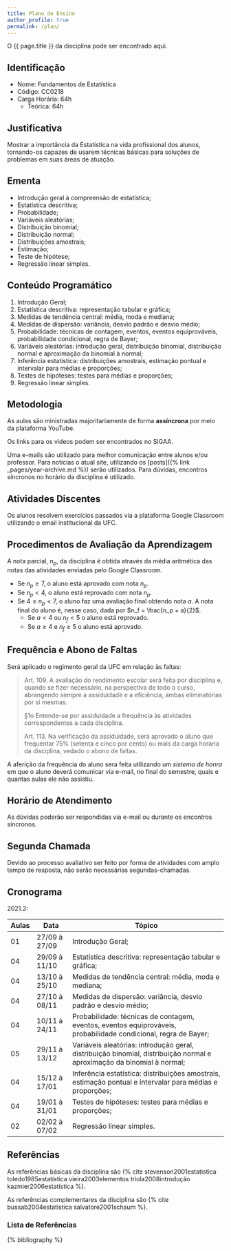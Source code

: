 ```yaml
---
title: Plano de Ensino
author_profile: true
permalink: /plan/
---
```

O {{ page.title }} da disciplina pode ser encontrado aqui.

## Identificação

- Nome: Fundamentos de Estatística
- Código: CC0218
- Carga Horária: 64h
  - Teórica: 64h

## Justificativa

Mostrar a importância da Estatística na vida profissional dos alunos, tornando-os capazes de usarem técnicas básicas para soluções de problemas em suas áreas de atuação.

## Ementa

- Introdução geral à compreensão de estatística;
- Estatística descritiva;
- Probabilidade;
- Variáveis aleatórias;
- Distribuição binomial;
- Distribuição normal;
- Distribuições amostrais;
- Estimação;
- Teste de hipótese;
- Regressão linear simples.

## Conteúdo Programático

1. Introdução Geral;
2. Estatística descritiva: representação tabular e gráfica;
3. Medidas de tendência central: média, moda e mediana;
4. Medidas de dispersão: variância, desvio padrão e desvio médio;
5. Probabilidade: técnicas de contagem, eventos, eventos equiprováveis, probabilidade condicional, regra de Bayer;
6. Variáveis aleatórias: introdução geral, distribuição binomial, distribuição normal e aproximação da binomial à normal;
7. Inferência estatística: distribuições amostrais, estimação pontual e intervalar para médias e proporções;
8. Testes de hipóteses: testes para médias e proporções;
9. Regressão linear simples.

## Metodologia

As aulas são ministradas majoritariamente de forma **assíncrona** por meio da plataforma YouTube.

Os links para os vídeos podem ser encontrados no SIGAA.

Uma e-mails são utilizado para melhor comunicação entre alunos e/ou professor.
Para notícias o atual site, utilizando os [posts]({% link _pages/year-archive.md %}) serão utilizados.
Para dúvidas, encontros síncronos no horário da disciplina é utilizado.

## Atividades Discentes

Os alunos resolvem exercícios passados via a plataforma Google Classroom utilizando o email institucional da UFC.

## Procedimentos de Avaliação da Aprendizagem

A nota parcial, $n_p$, da disciplina é obtida através da média aritmética das notas das atividades enviadas pelo Google Classroom.

- Se $n_p \geq 7$, o aluno está aprovado com nota $n_p$.
- Se $n_p < 4$, o aluno está reprovado com nota $n_p$.
- Se $4 \leq n_p < 7$, o aluno faz uma avaliação final obtendo nota $a$.
  A nota final do aluno é, nesse caso, dada por $n_f = \frac{n_p + a}{2}$.
  - Se $a < 4$ ou $n_f < 5$ o aluno está reprovado.
  - Se $a \geq 4$ e $n_f \geq 5$ o aluno está aprovado.

## Frequência e Abono de Faltas

Será aplicado o regimento geral da UFC em relação às faltas:

> Art. 109. A avaliação do rendimento escolar será feita por disciplina e, quando se fizer necessário, na perspectiva de todo o curso, abrangendo sempre a assiduidade e a eficiência, ambas eliminatórias por si mesmas.
> 
> §1o Entende-se por assiduidade a frequência às atividades correspondentes a cada disciplina.
> 
> Art. 113. Na verificação da assiduidade, será aprovado o aluno que frequentar 75% (setenta e cinco por cento) ou mais da carga horária da disciplina, vedado o abono de faltas.

A aferição da frequência do aluno sera feita utilizando um *sistema de honra* em que o aluno deverá comunicar via e-mail, no final do semestre, quais e quantas aulas ele não assistiu.

## Horário de Atendimento

As dúvidas poderão ser respondidas via e-mail ou durante os encontros síncronos.

## Segunda Chamada

Devido ao processo avaliativo ser feito por forma de atividades com amplo tempo de resposta, não serão necessárias segundas-chamadas.

## Cronograma

2021.2:

| Aulas | Data          | Tópico                                                                                                                 |
| ----- | ------------- | ---------------------------------------------------------------------------------------------------------------------- |
| 01    | 27/09 à 27/09 | Introdução Geral;                                                                                                      |
| 04    | 29/09 à 11/10 | Estatística descritiva: representação tabular e gráfica;                                                               |
| 04    | 13/10 à 25/10 | Medidas de tendência central: média, moda e mediana;                                                                   |
| 04    | 27/10 à 08/11 | Medidas de dispersão: variância, desvio padrão e desvio médio;                                                         |
| 04    | 10/11 à 24/11 | Probabilidade: técnicas de contagem, eventos, eventos equiprováveis, probabilidade condicional, regra de Bayer;        |
| 05    | 29/11 à 13/12 | Variáveis aleatórias: introdução geral, distribuição binomial, distribuição normal e aproximação da binomial à normal; |
| 04    | 15/12 à 17/01 | Inferência estatística: distribuições amostrais, estimação pontual e intervalar para médias e proporções;              |
| 04    | 19/01 à 31/01 | Testes de hipóteses: testes para médias e proporções;                                                                  |
| 02    | 02/02 à 07/02 | Regressão linear simples.                                                                                              |

## Referências

As referências básicas da disciplina são {% cite stevenson2001estatistica toledo1985estatística vieira2003elementos triola2008introdução kazmier2006estatística %}.

As referências complementares da disciplina são {% cite bussab2004estatistica salvatore2001schaum %}.

### Lista de Referências

{% bibliography %}